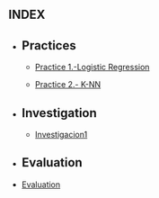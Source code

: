 ## INDEX

* ## Practices
   * [Practice 1.-Logistic Regression ](https://github.com/IgnacioCCM/Mineria_de_datos/tree/unit3/unit3/Practices/Pract1_Logistic_Regression)

   * [Practice 2.- K-NN](https://github.com/IgnacioCCM/Mineria_de_datos/tree/unit3/unit3/Practices/Pract2_K-nn)
   
* ## Investigation
   * [Investigacion1]()

* ## Evaluation
* [Evaluation]()
